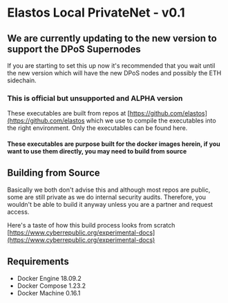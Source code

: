 # Elastos Local PrivateNet - v0.1

## We are currently updating to the new version to support the DPoS Supernodes

If you are starting to set this up now it's recommended that you wait until the new version which will have
the new DPoS nodes and possibly the ETH sidechain.

### This is official but unsupported and ALPHA version

These executables are built from repos at [https://github.com/elastos](https://github.com/elastos 
which we use to compile the executables into the right environment. Only the executables can be found here.

#### These executables are purpose built for the docker images herein, if you want to use them directly, you may need to build from source

## Building from Source

Basically we both don't advise this and although most repos are public, some are still private as we do internal security audits.
Therefore, you wouldn't be able to build it anyway unless you are a partner and request access.

Here's a taste of how this build process looks from scratch [https://www.cyberrepublic.org/experimental-docs](https://www.cyberrepublic.org/experimental-docs) 

## Requirements

- Docker Engine 18.09.2
- Docker Compose 1.23.2
- Docker Machine 0.16.1